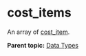 # cost\_items

An array of [cost\_item](r_cost_item.md#).

**Parent topic:** [Data Types](../data_types/c_datatypes.md)

